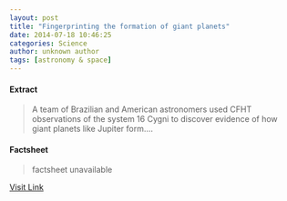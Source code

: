 ```yaml
---
layout: post
title: "Fingerprinting the formation of giant planets"
date: 2014-07-18 10:46:25
categories: Science
author: unknown author
tags: [astronomy & space]
---
```



#### Extract
>A team of Brazilian and American astronomers used CFHT observations of the system 16 Cygni to discover evidence of how giant planets like Jupiter form....

#### Factsheet
>factsheet unavailable

[Visit Link](http://phys.org/news324884769.html)


